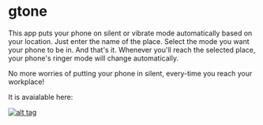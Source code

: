 # gtone
This app puts your phone on silent or vibrate mode automatically based on your location.
Just enter the name of the place. Select the mode you want your phone to be in. And that's it.
Whenever you'll reach the selected place, your phone's ringer mode will change automatically.

No more worries of putting your phone in silent, every-time you reach your workplace!

It is avaialable here:

[![alt tag](https://developer.android.com/images/brand/en_app_rgb_wo_60.png)](https://play.google.com/store/apps/details?id=com.bewtechnologies.gtone)
